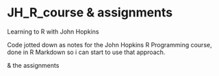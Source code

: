 # JH_R_course & assignments
Learning to R with John Hopkins

Code jotted down as notes for the John Hopkins R Programming course, done in R Markdown so i can start to use that approach.

& the assignments
